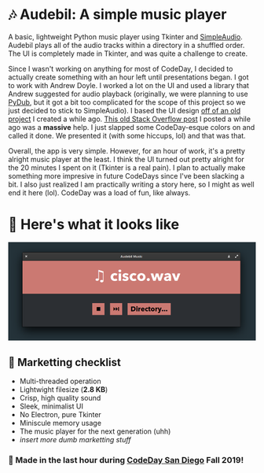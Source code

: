 # 🎶 Audebil: A simple music player
A basic, lightweight Python music player using Tkinter and [SimpleAudio](https://pypi.org/project/simpleaudio/). Audebil plays all of the audio tracks within a directory in a shuffled order. The UI is completely made in Tkinter, and was quite a challenge to create. 

Since I wasn't working on anything for most of CodeDay, I decided to actually create something with an hour left until presentations began. I got to work with Andrew Doyle. I worked a lot on the UI and used a library that Andrew suggested for audio playback (originally, we were planning to use [PyDub](https://github.com/jiaaro/pydub), but it got a bit too complicated for the scope of this project so we just decided to stick to SimpleAudio). I based the UI design [off of an old project](https://github.com/nkomarn/matterpy) I created a while ago. [This old Stack Overflow post](https://stackoverflow.com/questions/51528578/tkinter-grid-system-arranging-elements) I posted a while ago was a **massive** help. I just slapped some CodeDay-esque colors on and called it done. We presented it (with some hiccups, lol) and that was that.

Overall, the app is very simple. However, for an hour of work, it's a pretty alright music player at the least. I think the UI turned out pretty alright for the 20 minutes I spent on it (Tkinter is a real pain). I plan to actually make something more impresive in future CodeDays since I've been slacking a bit. I also just realized I am practically writing a story here, so I might as well end it here (lol). CodeDay was a load of fun, like always.

# 🌈 Here's what it looks like
![The UI](UI.png)

## 🎺 Marketting checklist
* Multi-threaded operation
* Lightwight filesize (**2.8 KB**)
* Crisp, high quality sound
* Sleek, minimalist UI
* No Electron, pure Tkinter
* Miniscule memory usage
* The music player for the next generation (uhh)
* *insert more dumb marketting stuff*

### 🍉 Made in the last hour during [CodeDay San Diego](https://www.codeday.org/sandiego/) Fall 2019!
